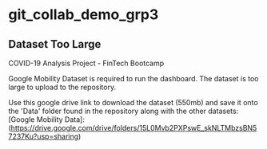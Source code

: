 # git_collab_demo_grp3

## Dataset Too Large
COVID-19 Analysis Project - FinTech Bootcamp

Google Mobility Dataset is required to run the dashboard. The dataset is too large to upload to the repository.

Use this google drive link to download the dataset (550mb) and save it onto the 'Data' folder found in the repository along with the other datasets:
[Google Mobility Data]:(https://drive.google.com/drive/folders/15L0Mvb2PXPswE_skNLTMbzsBN57237Ku?usp=sharing)
